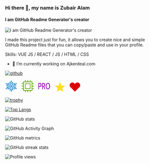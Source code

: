### Hi there 👋, my name is Zubair Alam 
#### I am GitHub Readme Generator's creator
![I am GitHub Readme Generator's creator](https://arturssmirnovs.github.io/github-profile-readme-generator/images/banner.png)

I made this project just for fun, it allows you to create nice and simple GitHub Readme files that you can copy/paste and use in your profile.

Skills: VUE JS / REACT / JS / HTML / CSS

- 🔭 I’m currently working on Ajkerdeal.com 


[<img src='https://cdn.jsdelivr.net/npm/simple-icons@3.0.1/icons/github.svg' alt='github' height='40'>](https://github.com/zubairalamsub)  

<a href='https://archiveprogram.github.com/'><img src='https://raw.githubusercontent.com/acervenky/animated-github-badges/master/assets/acbadge.gif' width='40' height='40'></a> <a href='https://docs.github.com/en/developers'><img src='https://raw.githubusercontent.com/acervenky/animated-github-badges/master/assets/devbadge.gif' width='40' height='40'></a> <a href='https://github.com/pricing'><img src='https://raw.githubusercontent.com/acervenky/animated-github-badges/master/assets/pro.gif' width='40' height='40'></a> <a href='https://stars.github.com/'><img src='https://raw.githubusercontent.com/acervenky/animated-github-badges/master/assets/starbadge.gif' width='35' height='35'></a> <a href='https://docs.github.com/en/github/supporting-the-open-source-community-with-github-sponsors'><img src='https://raw.githubusercontent.com/acervenky/animated-github-badges/master/assets/sponsorbadge.gif' width='35' height='35'></a> 

[![trophy](https://github-profile-trophy.vercel.app/?username=zubairalamsub)](https://github.com/ryo-ma/github-profile-trophy)

[![Top Langs](https://github-readme-stats.vercel.app/api/top-langs/?username=zubairalamsub)](https://github.com/anuraghazra/github-readme-stats)

![GitHub stats](https://github-readme-stats.vercel.app/api?username=zubairalamsub&show_icons=true&count_private=true)  

![GitHub Activity Graph](https://activity-graph.herokuapp.com/graph?username=zubairalamsub)  

![GitHub metrics](https://metrics.lecoq.io/zubairalamsub)  

![GitHub streak stats](https://github-readme-streak-stats.herokuapp.com/?user=zubairalamsub)  

![Profile views](https://gpvc.arturio.dev/zubairalamsub)  

